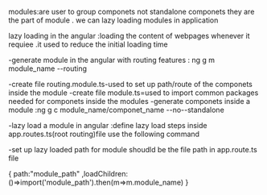 modules:are user to group  componets not standalone componets they are the part of module . we can lazy loading modules in application


lazy loading in the angular :loading the content of webpages whenever it requiee .it used to reduce the initial loading time

-generate module in the angular with routing  features  : ng g m module_name --routing


-create file routing.module.ts-used to set up path/route of the componets inside the module
-create file module.ts=used to import common packages needed for componets inside the modules
-generate componets inside a module :ng g c module_name/componet_name --no--standalone


-lazy load a  module in angular :define lazy load steps inside app.routes.ts(root routing)file
use the following command 

-set up lazy loaded path for module shoudld be the file path in app.route.ts file

{
    path:"module_path" ,loadChildren:()=>import('module_path').then(m=>m.module_name)
}